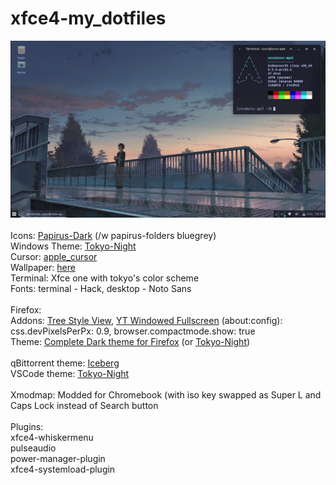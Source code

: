 # xfce4-my_dotfiles
<img src="screenshot.png" width="550" height="" > <br> <br>
Icons: <a href="https://github.com/PapirusDevelopmentTeam/papirus-icon-theme">Papirus-Dark</a> (/w papirus-folders bluegrey) <br>
Windows Theme: <a href="https://github.com/Fausto-Korpsvart/Tokyo-Night-GTK-Theme">Tokyo-Night</a>  <br> 
Cursor: <a href="https://github.com/ful1e5/apple_cursor">apple_cursor</a>  <br>
Wallpaper: <a href="https://wallpapers.com/images/hd/your-name-taki-at-the-bridge-bvqeg88bjlbm7u7t.jpg">here</a>  <br>
Terminal: Xfce one with tokyo's color scheme <br>
Fonts: terminal - Hack, desktop - Noto Sans  <br> <br>
Firefox: <br>
Addons: <a href="https://addons.mozilla.org/en-US/firefox/addon/youtube-window-fullscreen/">Tree Style View</a>, <a href="https://addons.mozilla.org/en-US/firefox/addon/tree-style-tab/">YT Windowed Fullscreen</a>
(about:config): css.devPixelsPerPx: 0.9, browser.compactmode.show: true <br>
Theme: <a href="https://addons.mozilla.org/en-US/firefox/addon/complete-black-theme-for-firef">Complete Dark theme for Firefox</a> (or <a href="https://addons.mozilla.org/en-US/firefox/addon/tokyonight_vim/">Tokyo-Night</a>) <br> <br>
qBittorrent theme: <a href="https://github.com/maboroshin/qBittorrentDarktheme">Iceberg</a> <br>
VSCode theme: <a href="https://github.com/enkia/tokyo-night-vscode-theme">Tokyo-Night</a> <br> <br>
Xmodmap: Modded for Chromebook (with iso key swapped as Super L and Caps Lock instead of Search button <br> <br>
Plugins: <br>
xfce4-whiskermenu <br>
pulseaudio <br>
power-manager-plugin <br>
xfce4-systemload-plugin <br>
